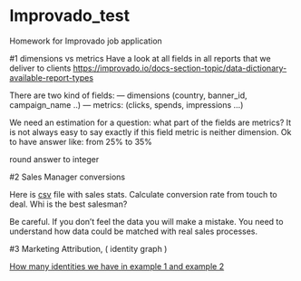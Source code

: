 # Improvado_test
Homework for Improvado job application

#1 dimensions vs metrics
Have a look at all fields in all reports that we deliver to clients https://improvado.io/docs-section-topic/data-dictionary-available-report-types

There are two kind of fields:
— dimensions (country, banner_id, campaign_name ..)
— metrics: (clicks, spends, impressions …)

We need an estimation for a question: what part of the fields are metrics? It is not always easy to say exactly if this field metric is neither dimension. Ok to have answer like: from 25% to 35%

round answer to integer


#2 Sales Manager conversions

Here is [csv](https://drive.google.com/file/d/1JL_qmha_6p7ojtMdT4x95HKPhXaMs_m0/view?usp=sharing) file with sales stats. Calculate conversion rate from touch to deal. Whi is the best salesman?  

Be careful. If you don’t feel the data you will make a mistake. You need to understand how data could be matched with real sales processes.

#3 Marketing Attribution, ( identity graph )

[How many identities we have in example 1 and example 2](https://docs.google.com/spreadsheets/d/1S4oKLTYlq3juBPcez5bHgKCuGF3ZgIBBRvIlckPhAGM/edit#gid=1937555106)
